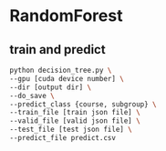 # RandomForest

## train and predict

```bash
python decision_tree.py \
--gpu [cuda device number] \
--dir [output dir] \
--do_save \
--predict_class {course, subgroup} \
--train_file [train json file] \
--valid_file [valid json file] \
--test_file [test json file] \
--predict_file predict.csv
```

